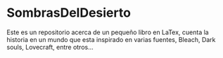 # SombrasDelDesierto
Este es un repositorio acerca de un pequeño libro en LaTex, cuenta la historia en un mundo que esta inspirado en varias fuentes, Bleach, Dark souls, Lovecraft, entre otros...
